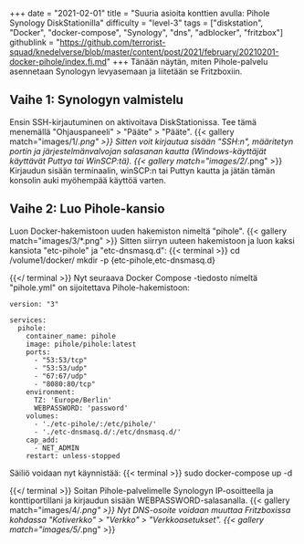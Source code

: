+++
date = "2021-02-01"
title = "Suuria asioita konttien avulla: Pihole Synology DiskStationilla"
difficulty = "level-3"
tags = ["diskstation", "Docker", "docker-compose", "Synology", "dns", "adblocker", "fritzbox"]
githublink = "https://github.com/terrorist-squad/knedelverse/blob/master/content/post/2021/february/20210201-docker-pihole/index.fi.md"
+++
Tänään näytän, miten Pihole-palvelu asennetaan Synologyn levyasemaan ja liitetään se Fritzboxiin.
## Vaihe 1: Synologyn valmistelu
Ensin SSH-kirjautuminen on aktivoitava DiskStationissa. Tee tämä menemällä "Ohjauspaneeli" > "Pääte" > "Pääte".
{{< gallery match="images/1/*.png" >}}
Sitten voit kirjautua sisään "SSH:n", määritetyn portin ja järjestelmänvalvojan salasanan kautta (Windows-käyttäjät käyttävät Puttya tai WinSCP:tä).
{{< gallery match="images/2/*.png" >}}
Kirjaudun sisään terminaalin, winSCP:n tai Puttyn kautta ja jätän tämän konsolin auki myöhempää käyttöä varten.
## Vaihe 2: Luo Pihole-kansio
Luon Docker-hakemistoon uuden hakemiston nimeltä "pihole".
{{< gallery match="images/3/*.png" >}}
Sitten siirryn uuteen hakemistoon ja luon kaksi kansiota "etc-pihole" ja "etc-dnsmasq.d":
{{< terminal >}}
cd /volume1/docker/
mkdir -p {etc-pihole,etc-dnsmasq.d}

{{</ terminal >}}
Nyt seuraava Docker Compose -tiedosto nimeltä "pihole.yml" on sijoitettava Pihole-hakemistoon:
```
version: "3"

services:
  pihole:
    container_name: pihole
    image: pihole/pihole:latest
    ports:
      - "53:53/tcp"
      - "53:53/udp"
      - "67:67/udp"
      - "8080:80/tcp"
    environment:
      TZ: 'Europe/Berlin'
      WEBPASSWORD: 'password'
    volumes:
      - './etc-pihole/:/etc/pihole/'
      - './etc-dnsmasq.d/:/etc/dnsmasq.d/'
    cap_add:
      - NET_ADMIN
    restart: unless-stopped

```
Säiliö voidaan nyt käynnistää:
{{< terminal >}}
sudo docker-compose up -d

{{</ terminal >}}
Soitan Pihole-palvelimelle Synologyn IP-osoitteella ja konttiportillani ja kirjaudun sisään WEBPASSWORD-salasanalla.
{{< gallery match="images/4/*.png" >}}
Nyt DNS-osoite voidaan muuttaa Fritzboxissa kohdassa "Kotiverkko" > "Verkko" > "Verkkoasetukset".
{{< gallery match="images/5/*.png" >}}
